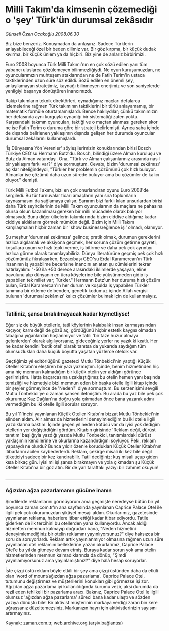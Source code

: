# Milli Takım'da kimsenin çözemediği o 'şey' Türk'ün durumsal zekâsıdır

*Günseli Özen Ocakoğlu 2008.06.30*

<tr><td class="metin" colspan="2" style="padding-top: 20px; padding-left: 5px; padding-right: 10px;">Biz bize benzeriz. Konuşmadan da anlaşırız. Sadece Türklerin anlayabileceği özel bir beden dilimiz var. Bir göz kırpma, bir küçük dudak kıvırma, bir küçük ünlem ya da hiçbiri. Biz yine de anlarız birbirimizi.</td></tr><tr><td class="metin" colspan="2" style="padding-top: 20px; padding-left: 5px; padding-right: 10px;"><p>Euro 2008 boyunca Türk Milli Takımı'nın en çok sözü edilen yanı tüm yabancı uluslarca çözülemeyen bilinmezliğiydi. Ne oyun kuruşumuzdan, ne oyuncularımızın muhteşem ataklarından ne de Fatih Terim'in ustaca taktiklerinden uzun süre söz edildi. Sözü edilen en önemli şey, anlaşılamayan stratejimiz, kaynağı bilinmeyen enerjimiz ve son saniyelerde yenilgiyi başarıya dönüştüren inancımızdı.
<p> Rakip takımların teknik direktörleri, oynadığımız maçları defalarca izlemelerine rağmen Türk takımının taktiklerini bir türlü anlayamamış, bir matematik formüle oturtamamışlardı. Bence haklıydılar; çünkü takımımızın her defasında aynı kurguyla oynadığı bir sistematiği zaten yoktu. Karşısındaki takımın oyuncuları, taktiği ve o maçtan alınması gereken skor ne ise Fatih Terim o duruma göre bir strateji belirlemişti. Ayrıca saha içinde de dışarıda belirlenen yaklaşımın dışında gelişen her durumda oyuncular durumsal zekâlarını kullanmışlardı. 
<p> 'İş Dünyasına Yön Verenler' söyleşilerimizin konuklarından birisi Bosch Türkiye CEO'su Hermann Butz'du. Bosch, bilindiği üzere Alman kuruluşu ve Butz da Alman vatandaşı. Ona, "Türk ve Alman çalışanlarınız arasında nasıl bir yaklaşım farkı var?" diye sormuştum. Cevabı, bizim 'durumsal zekâmızı' açıklar niteliğindeydi, "Türkler her problemin çözümünü çok hızlı buluyor. Almanlar ise çözümü daha uzun sürede buluyor ama bu çözümler de kalıcı oluyor." demişti. 
<p> Türk Milli Futbol Takımı, bizi en çok onurlandıran oyunu Euro 2008'de sergiledi. Bu tür turnuvalar ticari amaçların yanı sıra toplumların kaynaşmasını da sağlamaya çalışır. Sanırım bizi farklı kılan unsurlardan birisi daha Türk seyircilerinin de Milli Takım oyuncularının da maçlara ne pahasına olursa olsun kazanılması gereken bir milli mücadele olarak bakıyor olmasıydı. Bunu diğer ülkelerin takımlarında bizim ciddiye aldığımız kadar ciddiye aldıklarını görmek mümkün değil. Bizim için Milli Takım karşılaşmaları hiçbir zaman bir 'show business/eğlence işi' olmadı, olamıyor. 
<p> Şu meşhur 'durumsal zekâmıza' gelince; pratik olmak, durumun gereklerini hızlıca algılamak ve aksiyona geçmek, her soruna çözüm getirme gayreti, koşullara uyum ve hızlı tepki verme, iş bitirme ve daha pek çok ayrıntıyı hızlıca görme olarak tanımlayabiliriz. Dünya literatürüne geçmiş pek çok hızlı çözümümüz fıkralaşırken, Eczacıbaşı CEO'su Erdal Karamercan'ın Türk insanının iş yapabilme becerisine inancını anlatan şu cümlelerini tekrar hatırlayalım: "-50 ila +50 derece arasındaki iklimlerde yaşayan, eline bavulunu alıp dünyanın en ücra köşelerine bile yüksünmeden gidip iş yapabilen tek millet var; Türkler." Hermann Butz'un her duruma hızlı çözüm bulan, Erdal Karamercan'ın her durum ve koşulda iş yapabilen Türkler tanımına bir ekleme de benden, genetik kodumuz içinde Allah vergisi bulunan 'durumsal zekâmızı' kalıcı çözümler bulmak için de kullanmalıyız. 
<p>
<hr/>
<h3>Tatiliniz, şansa bırakılmayacak kadar kıymetliyse!
</h3>
<p>Eğer siz de büyük otellerle, tatil köylerinin kalabalık insan karmaşasından kaçıyor, karnı değil de gözü aç, gördüğünü hiçbir estetik kaygısı olmadan tabağına yığanlardan hoşlanmıyor ve tatili 'bir taze huzur almaya gelenlerden' olarak algılıyorsanız, gideceğiniz yerler ne yazık ki kısıtlı. Her ne kadar kendini 'butik otel' olarak tanıtsa da yukarıda saydığım tüm olumsuzlukları daha küçük boyutta yaşatan yüzlerce otelcik var. 
<p> Geçtiğimiz yıl editörlüğünü gazeteci Mutlu Tönbekici'nin yaptığı Küçük Oteller Kitabı'nı eleştiren bir yazı yazmıştım. İçinde, benim hizmetinden hiç ama hiç memnun kalmadığım bir küçük otelin yer aldığını görünce gerilmiştim. Hatta kaçarcasına uzaklaştığımız bu otelin hemen yanı başında temizliği ve hizmetiyle bizi memnun eden bir başka otelle ilgili kitap içinde bir şeyler görmeyince de 'Neden?' diye sormuştum. Bu serzenişimi sevgili Mutlu Tönbekici'ye o zaman şahsen iletmiştim. Bu arada bu yaz bile pek çok okurumuz Kaz Dağları'na doğru yola çıkmadan önce bana yazarak adını vermediğim bu iki otelle ilgili sorular soruyor. 
<p> Bu yıl 11'incisi yayınlanan Küçük Oteller Kitabı'nı bizzat Mutlu Tönbekici'nin elinden aldım. Alır almaz da hizmetlerini deneyimlediğim bu iki otelle ilgili yazdıklarına baktım. İçinde geçen yıl neden kötüsü var da iyisi yok dediğim otellerin yer değiştirdiğini gördüm. Kitabın girişinde 'Reklam değil, dürüst tanıtım' başlığıyla yazdığı yazıda Mutlu Tönbekici, tanıtımlardaki dürüst yaklaşımın kendilerine ve okurlarına kazandırdığını söylüyor. Peki, reklam yapsaydı ne olurdu? Bunca yıldır özenle korudukları Küçük Oteller Kitabı'nın itibarlarını acilen kaybederlerdi. Reklam, çekirge misali iki kez bile değil tüketiciyi sadece bir kez kandırabilir. Tatil dediğiniz; kuş misali uçup giden kısa birkaç gün. İyisi mi işi şansa bırakmayın ve yola çıkmadan şu Küçük Oteller Kitabı'na bir göz atın. Bir de yan taraftaki yazıyı bir zahmet okuyun!
<br/>
 <hr/>
<h3>Ağızdan ağza pazarlamanın gücüne inanın
</h3>
<p>Şimdilerde reklamlarını görmüyorum ama geçmişte neredeyse bütün bir yıl boyunca zaman.com.tr'ın ana sayfasında yayınlanan Caprice Palace Otel ile ilgili pek çok okurumuzdan şikâyet mesajı aldım. Okurlarımız, gazetesinde yayınlanan reklama, haberlere itibar ettiği kadar itibar ediyordu. Tatile giderken de ilk tercihini bu otellerden yana kullanıyordu. Ancak aldığı hizmetten memnun kalmayıp doğrudan bana, "Neden hizmetini deneyimlemediğiniz bir otelin reklamını yayınlıyorsunuz?" diye haksızca bir soru da soruyorlardı. Reklam artık yayınlanmıyor olmasına rağmen uzun süre yayınlanan otel reklamını belleklerine yazan okurlarımız, Caprice Palace Otel'e bu yıl da gitmeye devam etmiş. Buraya kadar sorun yok ama otelin hizmetlerinden memnun kalmadıklarında da dönüp, "Şimdi yayınlamıyorsunuz ama yayınlamıştınız?" diye hâlâ hesap soruyorlar. 
<p> İşte çizgi üstü reklam böyle etkili bir şey ama çizgi üstünden daha da etkili olan 'word of mount/ağızdan ağza pazarlama'. Caprice Palace Otel, tutumunu değiştirmez ve müşterilerini konukları gibi görmezse işi zor. Ağızdan ağza pazarlama iyi kullanıldığında kurumu vezir, aksi durumda da rezil eden tehlikeli bir pazarlama aracı. Bakınız, Caprice Palace Otel'le ilgili olumsuz 'ağızdan ağza pazarlama' süreci bana kadar ulaştı ve sözden yazıya dönüştü bile! Bir aktivist müşterinin markaya verdiği zararı bin kere uğraşsanız düzeltemezsiniz. Markanızın hayrı için aktivistlerinizin sayısını artırmayınız.<br/></p></p></p></p></p></p></p></p></p></p></p></td></tr>

Kaynak: [zaman.com.tr](http://zaman.com.tr/yazar.do?yazino=708259), [web.archive.org (arşiv bağlantısı)](http://web.archive.org/web/20080805013437/http://www.zaman.com.tr:80/yazar.do?yazino=708259)
